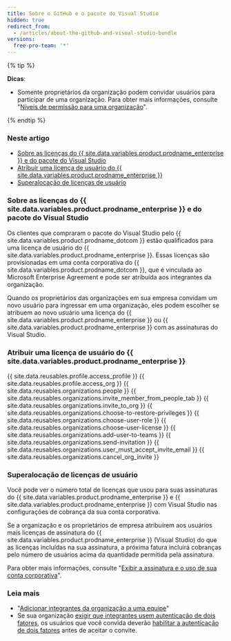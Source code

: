 ```yaml
---
title: Sobre o GitHub e o pacote do Visual Studio
hidden: true
redirect_from:
  - /articles/about-the-github-and-visual-studio-bundle
versions:
  free-pro-team: '*'
---
```


{% tip %}

**Dicas**:
- Somente proprietários da organização podem convidar usuários para participar de uma organização. Para obter mais informações, consulte "[Níveis de permissão para uma organização](/articles/permission-levels-for-an-organization)".

{% endtip %}


### Neste artigo
- [Sobre as licenças do {{ site.data.variables.product.prodname_enterprise }} e do pacote do Visual Studio](#about-github-enterprise-and-visual-studio-bundle-licenses)
- [Atribuir uma licença de usuário do {{ site.data.variables.product.prodname_enterprise }}](#assigning-a-github-enterprise-user-license)
- [Superalocação de licenças de usuário](#overallocation-of-user-licenses)


### Sobre as licenças do {{ site.data.variables.product.prodname_enterprise }} e do pacote do Visual Studio

Os clientes que compraram o pacote do Visual Studio pelo {{ site.data.variables.product.prodname_dotcom }} estão qualificados para uma licença de usuário do {{ site.data.variables.product.prodname_enterprise }}. Essas licenças são provisionadas em uma conta corporativa do {{ site.data.variables.product.prodname_dotcom }}, que é vinculada ao Microsoft Enterprise Agreement e pode ser atribuída aos integrantes da organização.

Quando os proprietários das organizações em sua empresa convidam um novo usuário para ingressar em uma organização, eles podem escolher se atribuem ao novo usuário uma licença do {{ site.data.variables.product.prodname_enterprise }} ou {{ site.data.variables.product.prodname_enterprise }} com as assinaturas do Visual Studio.

### Atribuir uma licença de usuário do {{ site.data.variables.product.prodname_enterprise }}

{{ site.data.reusables.profile.access_profile }}
{{ site.data.reusables.profile.access_org }}
{{ site.data.reusables.organizations.people }}
{{ site.data.reusables.organizations.invite_member_from_people_tab }}
{{ site.data.reusables.organizations.invite_to_org }}
{{ site.data.reusables.organizations.choose-to-restore-privileges }}
{{ site.data.reusables.organizations.choose-user-role }}
{{ site.data.reusables.organizations.choose-user-license }}
{{ site.data.reusables.organizations.add-user-to-teams }}
{{ site.data.reusables.organizations.send-invitation }}
{{ site.data.reusables.organizations.user_must_accept_invite_email }} {{ site.data.reusables.organizations.cancel_org_invite }}

### Superalocação de licenças de usuário

Você pode ver o número total de licenças que usou para suas assinaturas do {{ site.data.variables.product.prodname_enterprise }} e {{ site.data.variables.product.prodname_enterprise }} com Visual Studio nas configurações de cobrança da sua conta corporativa.

Se a organização e os proprietários de empresa atribuírem aos usuários mais licenças de assinatura do {{ site.data.variables.product.prodname_enterprise }} (Visual Studio) do que as licenças incluídas na sua assinatura, a próxima fatura incluirá cobranças pelo número de usuários acima da quantidade permitida pela assinatura.

Para obter mais informações, consulte "[Exibir a assinatura e o uso de sua conta corporativa](/articles/viewing-the-subscription-and-usage-for-your-enterprise-account)".

### Leia mais
- "[Adicionar integrantes da organização a uma equipe](/articles/adding-organization-members-to-a-team)"
- Se sua organização [exigir que integrantes usem autenticação de dois fatores](/articles/requiring-two-factor-authentication-in-your-organization), os usuários que você convida deverão [habilitar a autenticação de dois fatores](/articles/securing-your-account-with-two-factor-authentication-2fa) antes de aceitar o convite.
